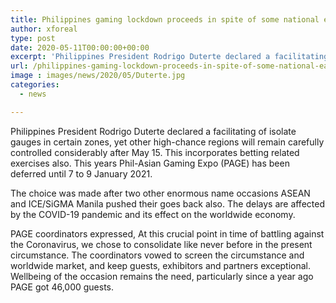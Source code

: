 ```yaml
---
title: Philippines gaming lockdown proceeds in spite of some national easing
author: xforeal 
type: post
date: 2020-05-11T00:00:00+00:00
excerpt: 'Philippines President Rodrigo Duterte declared a facilitating of isolate quantifies in certain regions, yet other high-hazard regions will remain carefully controlled significantly after May 15 '
url: /philippines-gaming-lockdown-proceeds-in-spite-of-some-national-easing/
image : images/news/2020/05/Duterte.jpg
categories:
  - news

---
```

Philippines President Rodrigo Duterte declared a facilitating of isolate gauges in certain zones, yet other high-chance regions will remain carefully controlled considerably after May 15. This incorporates betting related exercises also. This years Phil-Asian Gaming Expo (PAGE) has been deferred until 7 to 9 January 2021. 

The choice was made after two other enormous name occasions ASEAN and ICE/SiGMA Manila pushed their goes back also. The delays are affected by the COVID-19 pandemic and its effect on the worldwide economy. 

PAGE coordinators expressed, At this crucial point in time of battling against the Coronavirus, we chose to consolidate like never before in the present circumstance. The coordinators vowed to screen the circumstance and worldwide market, and keep guests, exhibitors and partners exceptional. Wellbeing of the occasion remains the need, particularly since a year ago PAGE got 46,000 guests.